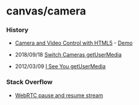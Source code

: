# canvas/camera

### History
- [Camera and Video Control with HTML5](https://davidwalsh.name/browser-camera) - [Demo](https://davidwalsh.name/demo/camera.php)

- 2018/09/18 [Switch Cameras getUserMedia](https://h3manth.com/new/blog/2018/switch-cameras-getusermedia/)
- 2012/03/09 [I See You getUserMedia](http://tagsoup.github.io/blog/2012/03/09/i-see-you-getusermedia/)


### Stack Overflow
- [WebRTC pause and resume stream](https://stackoverflow.com/questions/35857576/webrtc-pause-and-resume-stream)

